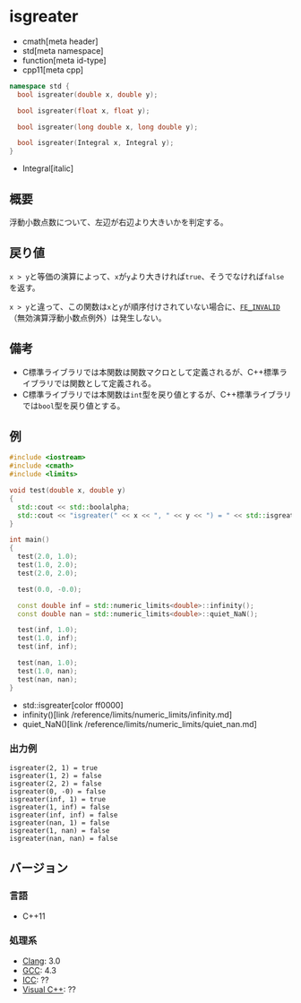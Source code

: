 # isgreater
* cmath[meta header]
* std[meta namespace]
* function[meta id-type]
* cpp11[meta cpp]

```cpp
namespace std {
  bool isgreater(double x, double y);

  bool isgreater(float x, float y);

  bool isgreater(long double x, long double y);

  bool isgreater(Integral x, Integral y);
}
```
* Integral[italic]

## 概要
浮動小数点数について、左辺が右辺より大きいかを判定する。



## 戻り値
`x > y`と等価の演算によって、`x`が`y`より大きければ`true`、そうでなければ`false`を返す。

`x > y`と違って、この関数は`x`と`y`が順序付けされていない場合に、[`FE_INVALID`](/reference/cfenv/fe_invalid.md)（無効演算浮動小数点例外）は発生しない。


## 備考
- C標準ライブラリでは本関数は関数マクロとして定義されるが、C++標準ライブラリでは関数として定義される。
- C標準ライブラリでは本関数は`int`型を戻り値とするが、C++標準ライブラリでは`bool`型を戻り値とする。


## 例
```cpp example
#include <iostream>
#include <cmath>
#include <limits>

void test(double x, double y)
{
  std::cout << std::boolalpha;
  std::cout << "isgreater(" << x << ", " << y << ") = " << std::isgreater(x, y) << std::endl;
}

int main()
{
  test(2.0, 1.0);
  test(1.0, 2.0);
  test(2.0, 2.0);

  test(0.0, -0.0);

  const double inf = std::numeric_limits<double>::infinity();
  const double nan = std::numeric_limits<double>::quiet_NaN();

  test(inf, 1.0);
  test(1.0, inf);
  test(inf, inf);

  test(nan, 1.0);
  test(1.0, nan);
  test(nan, nan);
}
```
* std::isgreater[color ff0000]
* infinity()[link /reference/limits/numeric_limits/infinity.md]
* quiet_NaN()[link /reference/limits/numeric_limits/quiet_nan.md]

### 出力例
```
isgreater(2, 1) = true
isgreater(1, 2) = false
isgreater(2, 2) = false
isgreater(0, -0) = false
isgreater(inf, 1) = true
isgreater(1, inf) = false
isgreater(inf, inf) = false
isgreater(nan, 1) = false
isgreater(1, nan) = false
isgreater(nan, nan) = false
```

## バージョン
### 言語
- C++11

### 処理系
- [Clang](/implementation.md#clang): 3.0
- [GCC](/implementation.md#gcc): 4.3
- [ICC](/implementation.md#icc): ??
- [Visual C++](/implementation.md#visual_cpp): ??
